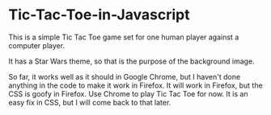 # Tic-Tac-Toe-in-Javascript
This is a simple Tic Tac Toe game set for one human player against a computer player. 

It has a Star Wars theme, so that is the purpose of the background image.

So far, it works well as it should in Google Chrome, but I haven't done anything in the code to make it work in Firefox. It will work in Firefox, but the CSS is goofy in Firefox. Use Chrome to play Tic Tac Toe for now. It is an easy fix in CSS, but I will come back to that later.
